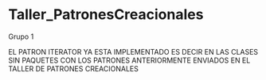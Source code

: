 # Taller_PatronesCreacionales
Grupo 1

EL PATRON ITERATOR YA ESTA IMPLEMENTADO ES DECIR EN LAS CLASES SIN PAQUETES
CON LOS PATRONES ANTERIORMENTE ENVIADOS EN EL TALLER DE PATRONES CREACIONALES
